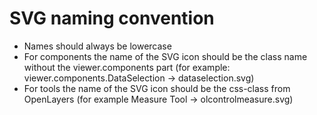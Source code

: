 # SVG naming convention
- Names should always be lowercase
- For components the name of the SVG icon should be the class name without the viewer.components part (for example: viewer.components.DataSelection -> dataselection.svg)
- For tools the name of the SVG icon should be the css-class from OpenLayers (for example Measure Tool -> olcontrolmeasure.svg)